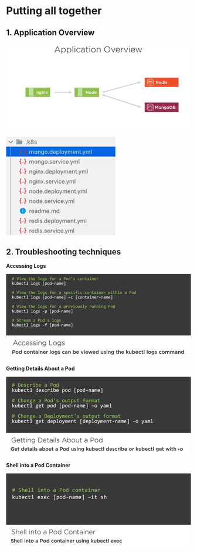 # Putting all together

## 1. Application Overview

![Application Overview](../images/083.png)

![Kubernetes files](../images/084.png)

## 2. Troubleshooting techniques

__Accessing Logs__

![Accessing Logs](../images/085.png)

__Getting Details About a Pod__

![Getting details about a pod](../images/086.png)

__Shell into a Pod Container__

![Shell into a Pod Container](../images/087.png)